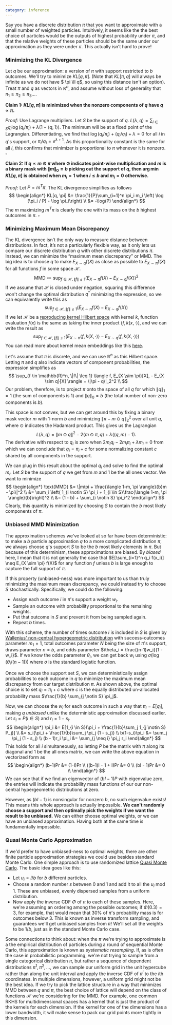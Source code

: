 ```yaml
---
category: inference
---
```


Say you have a discrete distribution $\pi$ that you want to approximate with a small number of weighted particles. Intuitively, it seems like the the best choice of particles would be the outputs of highest probability under $\pi$, and that the relative weights of these particles should be the same under our approximation as they were under $\pi$. This actually isn’t hard to prove! 

### Minimizing the KL Divergence

Let $q$ be our approximation: a version of $\pi$ with support restricted to $b$ outcomes. We’ll try to minimize $KL[q, \pi]$. (Note that $KL[\pi, q]$ will always be infinite as we do not have $ \pi \ll q$, so using this distance isn't an option). Treat $\pi$ and $q$ as vectors in $\mathbb{R}^n$, and assume without loss of generality that $\pi_1 \geq \pi_2 \geq \pi_3 \dotsc$. 

**Claim 1: $KL[q, \pi]$ is minimized when the nonzero components of $q$ have $q \propto \pi$.**  

*Proof:*
Use Lagrange multipliers. Let $S$ be the support of $q$.  $L(\lambda, q) = \sum_{i \in S} q_i \log (q_i / \pi_i) + \lambda (1 - \langle q, 1 \rangle)$. The minimum will be at a fixed point of the Lagrangian. Differentiating, we find that $\log (q_i/\pi_i) + (q_i/q_i) + \lambda = 0$ for all $i$ in $q$'s support, or $\pi_i / q_i =e^{\lambda + 1}$. As this proportionality constant is the same for all $i$, this confirms that minimizer is proportional to $\pi$ whenever it is nonzero. $\square$ 



**Claim 2: If $q \propto m \odot \pi$ where $\odot$ indicates point-wise multiplication and $m$ is a binary mask with $\|m\|_0 = b$ picking out the support of $q$, then $\arg \min KL[q, \pi]$ is obtained when $m_i = 1$ when $i \leq b$ and $m_i = 0$ otherwise.** 

*Proof*:
Let $P = m^T\pi$. The KL divergence simplifies as follows
$$
\begin{align*}
KL[q, \pi] &= \frac{1}{P}\sum_{i=1}^n \pi_i m_i \left( \log (\pi_i / P) - \log \pi_i\right) \\
&= -\log(P)
\end{align*}
$$
 The $m$ maximizing $m^T\pi$ is clearly the one with its mass on the $b$ highest outcomes in $\pi$. $\square$ 

### Minimizing Maximum Mean Discrepancy

The KL divergence isn’t the only way to measure distance between distributions. In fact, it’s not a particularly flexible way, as it only lets us compare our discrete distribution $q$ with other discrete distributions $\pi$. Instead, we can minimize the “maximum mean discrepancy” or MMD. The big idea is to choose $q$ to make $E_{X \sim q}f(X)$ as close as possible to $E_{X \sim \pi} f(X)$ for all functions $f$ in some space $\mathcal{H}$. 
$$
\text{MMD} \coloneqq \sup_{f \in \mathcal{H}, \|f\| \leq 1} (E_{X \sim \pi} f(X) - E_{X \sim q} f(X))^2
$$
If we assume that $\mathcal{H}$ is closed under negation, squaring this difference won't change the optimal distribution $q^*$ minimizing the expression, so we can equivalently write this as 
$$
\sup_{f \in \mathcal{H}, \|f\| \leq 1} (E_{X \sim \pi} f(X) - E_{X \sim q} f(X))
$$
If we let $\mathcal{H}$ be a [reproducing kernel Hilbert space](https://web.archive.org/web/https://en.wikipedia.org/wiki/Reproducing_kernel_Hilbert_space) with kernel $k$, function evaluation $f(x)$ is the same as taking the inner product $\langle f, k(x, \cdot) \rangle$, and we can write the result as 
$$
\sup_{f \in \mathcal{H}, \|f\| \leq 1} (E_{X \sim \pi} \langle f, k(X, \cdot) \rangle - E_{X \sim q} \langle f, k(X, \cdot) \rangle)
$$
You can read more about kernel mean embeddings like this [here](https://web.archive.org/web/https://en.wikipedia.org/wiki/Kernel_embedding_of_distributions).

Let's assume that $\pi$ is discrete, and we can use $\mathbb{R}^n$ as this Hilbert space. 
Letting $\pi$ and $q$ also indicate vectors of component probabilities, the expression simplifies as
$$
\sup_{f \in \mathbb{R}^n, \|f\| \leq 1} \langle f, E_{X \sim \pi}[X], - E_{X \sim q}[X] \rangle = \|\pi - q\|_2^2 \\
$$
Our problem, therefore, is to project $\pi$ onto the space of all $q$ for which $\|q\|_1 = 1$ (the sum of components is 1) and $\|q\|_0 = b$ (the total number of non-zero components is $b$).

This space is not convex, but we can get around this by fixing a binary mask vector $m$ with 1-norm $b$ and minimizing $\|\pi - m \odot q\|_2^2$ over all unit $q$, where $\odot$ indicates the Hadamard product. This gives us the Lagrangian 
$$
L(\lambda, q) = \|m \odot q\|^2 - 2 \langle m \odot \pi, q \rangle + \lambda (\langle q, m \rangle - 1).
$$
The derivative with respect to $q_i$ is zero when $2m_i q_i - 2m_i \pi_i + \lambda m_i = 0$ from which we can conclude that $q_i = \pi_i + c$ for some normalizing constant $c$ shared by all components in the support.

We can plug in this result about the optimal $q_i$ and solve to find the optimal $m_i$.
Let $S$ be the support of $q$ we get from $m$ and $1$ be the all ones vector. We want to minimize 
$$
\begin{align*}
\text{MMD} &= \|m\pi + \frac{\langle 1-m, \pi \rangle}{b}m - \pi\|^2 \\
&= \sum_i \left( 1_{i \notin S} \pi_i + 1_{i \in S}\frac{\langle 1-m, \pi \rangle}{b}\right)^2 \\
&= (1 - b) + \sum_{i \notin S} \pi_i^2
\end{align*}
$$
Clearly, this quantity is minimized by choosing $S$ to contain the $b$ most likely components of $\pi$. 



### Unbiased MMD Minimization

The approximation schemes we've looked at so far have been deterministic: to make a $b$ particle approximation $q$ to a more complicated distribution $\pi$, we always choose $q$'s support $S$ to be the $b$ most likely elements in $\pi$.
But because of this determinism, these approximations are biased. By *biased* here, I mean that it is not generally the case that $E[\sum_{i=1}^n q_i f(x_i)] \neq E_{X \sim \pi} f(X)$ for any function $f$ unless $b$ is large enough to capture the full support of $\pi$.  

If this property (unbiased-ness) was more important to us than truly minimizing the maximum mean discrepancy, we could instead try to choose $S$ stochastically. Specifically, we could do the following:
- Assign each outcome $i$ in $\pi$'s support a weight $w_i$.
- Sample an outcome with probability proportional to the remaining weights. 
- Put that outcome in $S$ and prevent it from being sampled again.
- Repeat $b$ times. 

With this scheme, the number of times outcome $i$ is included in $S$ is given by [Wallenius' non-central hypergeometric distribution](https://web.archive.org/web/https://en.wikipedia.org/wiki/Wallenius%27_noncentral_hypergeometric_distribution) with success-outcomes parameter $m_1 =1$, total outcomes parameter $N$ being the size of $\pi$'s support, draws parameter $n=b$, and odds parameter $\theta_i = \frac{(n-1)w_i}{1 - w_i}$.
If we know the odds parameter $\theta_i$, we can get back $w_i$ using $\sigma(\log(\theta_i / (n-1)))$ where $\sigma$ is the standard logistic function. 

Once we choose the support set $S$, we can deterministically assign probabilities to each outcome in $q$ to minimize the maximum mean discrepancy from our target distribution $\pi$. 
As shown above, the optimal choice is to set $q_i = \pi_i + c$ where $c$ is the equally distributed un-allocated probability mass $\frac{1}{b} \sum_{j \notin S} \pi_j$. 

Now, we can choose the  $w_i$ for each outcome in such a way that $\pi_i = E[q_i]$, making $q$ *unbiased* unlike the deterministic approximation discussed earlier. Let $s_i = P(i \in S)$ and $r_i = 1 - s_i$. 
$$
\begin{align*}
\pi_i &= E[1_{i \in S}(\pi_i + \frac{1}{b}\sum_j 1_{j \notin S} P_j)] \\
&= s_i(\pi_i + \frac{1}{b}\sum_j \pi_j (1 - s_j)) \\
b(1-s_i)\pi_i &= \sum_j \pi_j (1 - s_j) \\
(b - 1)r_i \pi_i &= \sum_{j \neq i} \pi_j r_i
\end{align*}
$$
This holds for all $i$ simultaneously, so letting $P$ be the matrix with $\pi$ along its diagonal and $1$ be the all ones matrix, we can write the above equation in vectorized form as
$$
\begin{align*}
(b-1)Pr &= (1-I)Pr \\
((b-1)I - 1 + I)Pr &= 0 \\
(bI - 1)Pr &= 0 \\
\end{align*}
$$
We can see that if we find an eigenvector of $(bI - 1)P$ with eigenvalue zero, the entries will indicate the probability mass functions of our our non-central hypergeometric distributions at zero. 

However, as $(bI - 1)$ is nonsingular for nonzero $b$, no such eigenvalue exists!
This means this whole approach is actually impossible.  **We can't randomly choose a support and then optimally pick the weights if we want the result to be unbiased.** We can either choose optimal weights, or we can have an unbiased approximation. Having both at the same time is fundamentally impossible.



### Quasi Monte Carlo Approximation

If we'd prefer to have unbiased-ness to optimal weights, there are other finite particle approximation strategies we could use besides standard Monte Carlo.
One simple approach is to use randomized lattice [Quasi Monte Carlo](https://web.archive.org/web/https://en.wikipedia.org/wiki/Quasi-Monte_Carlo_method). The basic idea goes like this:
- Let $u_i = i/b$ for $b$ different particles.  
- Choose a random number $s$ between 0 and 1 and add it to all the $u_i$ mod 1. These are unbiased, evenly dispersed samples from a uniform distribution.
- Now apply the inverse CDF $\Phi$ of $\pi$ to each of these samples. Here, we're assuming an ordering among the possible outcomes; if $\Phi(0.3) = 3$, for example, that would mean that 30% of $\pi$'s probability mass is for outcomes below 3. This is known as inverse transform sampling, and guarantees we'll get unbiased samples from $\pi$! We'll set all the weights to be $1/b$, just as in the standard Monte Carlo case. 

Some connections to think about: when the $\pi$ we're trying to approximate is a the empirical distribution of particles during a round of sequential Monte Carlo, this approximation is known as *systematic resampling*.
If, as is often the case in probabilistic programming, we're not trying to sample from a single categorical distribution $\pi$, but rather a sequence of dependent distributions $\pi^1, \pi^2, \dotsc$, we can sample our uniform grid in the unit hypercube rather than along the unit interval and apply the inverse CDF of $\pi^i$ to the $i$th coordinates.
In multiple dimensions, however, a uniform grid might not be the best idea. If we try to pick the lattice structure in a way that minimizes MMD between $q$ and $\pi$, the best choice of lattice will depend on the class of functions $\mathcal{H}$ we're considering for the MMD. For example, one common RKHS for multidimensional spaces has a kernel that is just the product of the kernels for each dimension. If the kernel for one of the dimensions has a lower bandwidth, it will make sense to pack our grid points more tightly in this dimension.
